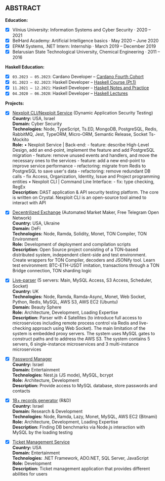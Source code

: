 ## ABSTRACT

 **Education:**

 - [x] Vilnius University: Information Systems and Cyber Security · 2020 – 2021
 - [x] BelHard Academy: Artificial Intelligence basics · May 2020 – June 2020
 - [x] EPAM Systems, .NET Intern: Internship · March 2019 – December 2019
 - [x] Belarusian State Technological University, Chemical Engineering · 2011 – 2016

 **Haskell Education:**
 - [x] ```03.2023 – 05.2023```: Cardano Developer – [Cardano Fourth Cohort](https://github.com/lenchevskii/plutus-pioneer-program/tree/fourth-iteration)
 - [x] ```01.2023 – 02.2023```: Haskell Developer – [Haskell Course (Pt.1)](https://stepik.org/course/75/syllabus)
 - [x] ```11.2021 – 12.2021```: Haskell Developer – [Haskell Notes and Practice](https://github.com/lenchevskii/haskell-lectures)
 - [x] ```04.2020 – 06.2020```: Haskell Developer – [Haskell Lectures ](https://github.com/lenchevskii/RWTH-lectures)

**Projects:**

- [x] [Nexploit CLI/Nexploit Service](https://brightsec.com/) (Dynamic Application Security Testing)<br />
      **Country:** USA, Israel<br />
      **Domain:** Cyber Security<br />
      **Technologies:** Node, TypeScript, Ts.ED, MongoDB, PostgreSQL, Redis, RabbitMQ, Jest, TypeORM, Micro-ORM, Semantic Release, Socket Ts-Mockito<br />
      **Role:** 
      • Nexploit Service | Back-end: 
      - feature: describe High-Level Design, add an end-point, implement the feature and add PostgreSQL migration
      - feature: remove unused events and handlers, and move the necessary ones to the services
      - feature: add a new end-point to improve service performance
      - refactoring: migrate from Redis to PostgreSQL to save user's data
      - refactoring: remove redundant DB calls
      - fix Access, Organization, Identity, Issue and Project programming entities
      • Nexploit CLI | Command Line Interface:
      - fix: type checking, RegEx<br />
      **Description:** DAST application & API security testing platform. The core is written on Crystal. Nexploit CLI is an open-source tool aimed to interact with API

- [x] [Decentrilized Exchange](https://github.com/lenchevskii/dex-clean) (Automated Market Maker, Free Telegram Open Network)<br />
      **Country:** USA, Ukraine<br />
      **Domain:** DeFi<br />
      **Technologies:** Node, Ramda, Solidity, Monet, TON Compiler, TON Environment<br />
      **Role:** Development of deployment and compilation scripts<br />
      **Description:** Open Source project consisting of a TON-based distributed system, independent client-side and test environment. Create wrappers for TON Compiler, decoders and JSONify tool. Learn test environment: BTC-ETH-USDT imitation, transactions through a TON Bridge connection, TON sharding logic

- [x] [Live-parser](https://github.com/lenchevskii/massive-parser) (5 servers: Main, MySQL Access, S3 Access, Scheduler, Socket)<br />
      **Country:** UK<br />
      **Technologies:** Node, Ramda, Ramda-Async, Monet, Web Socket, Python, Redis, MySQL, AWS S3, AWS EC2 (Ubuntu)<br />
      **Domain:** Beauty Sphere<br />
      **Role:** Architecture, Development, Loading Expertise<br />
      **Description:** Parser with 4 Satellites (to introduce full access to microservices including remote process control via Redis and live-checking approach using Web Socket). The main limitation of the system is embedded proxy servers. The system uses MySQL gates to construct paths and to address the AWS S3. The system contains 5 servers, 6 single-instance microservices and 3 multi-instance microservices

- [x] [Password Manager](https://github.com/lenchevskii/yumi-api)<br />
      **Country:** Israel<br />
      **Domain:** Entertainment<br />
      **Technologies:** Nest.js (JS mode), MySQL, bcrypt<br />
      **Role:** Architecture, Development<br />
      **Description:** Provide access to MySQL database, store passwords and contacts

- [x] [1B+ records generator](https://github.com/lenchevskii/generator) (R&D)<br /> 
      **Country:** Israel<br />
      **Domain:** Research & Development<br />
      **Technologies:** Node, Ramda, Lazy, Monet, MySQL, AWS EC2 (Bitnami)<br />
      **Role:** Architecture, Development, Loading Expertise<br />
      **Description:** Finding DB benchmarks via Node.js interaction with MySQL by the loading testing


- [x] [Ticket Management Service](https://github.com/lenchevskii/ticket-management-service) <br /> 
      **Country:** USA<br />
      **Domain:** Entertainment<br />
      **Technologies:** .NET Framework, ADO.NET, SQL Server, JavaScript<br />
      **Role:** Development<br />
      **Description:** Ticket management application that provides different abilities for users

